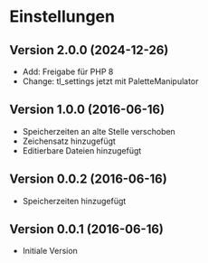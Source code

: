 # Einstellungen

## Version 2.0.0 (2024-12-26)

* Add: Freigabe für PHP 8
* Change: tl_settings jetzt mit PaletteManipulator

## Version 1.0.0 (2016-06-16)

* Speicherzeiten an alte Stelle verschoben
* Zeichensatz hinzugefügt
* Editierbare Dateien hinzugefügt

## Version 0.0.2 (2016-06-16)

* Speicherzeiten hinzugefügt

## Version 0.0.1 (2016-06-16)

* Initiale Version

